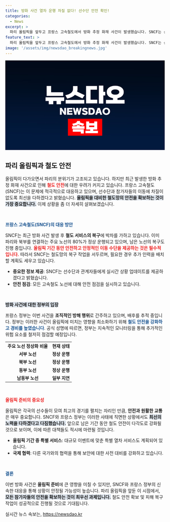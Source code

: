 ```yaml
---
title: 방화 사건 열차 운행 차질 없다! 선수단 안전 확인!
categories:
  - News
excerpt: >
  파리 올림픽을 앞두고 프랑스 고속철도에서 방화 추정 화재 사건이 발생했습니다. SNCF는 선수단의 일정에 차질이 없도록 빠르게 복구 중이며, 정부는 배후를 추적하고 있습니다. 과연 올림픽 준비에 미칠 영향은? 클릭하여 더 알아보세요!
feature_text: >
  파리 올림픽을 앞두고 프랑스 고속철도에서 방화 추정 화재 사건이 발생했습니다. SNCF는 선수단의 일정에 차질이 없도록 빠르게 복구 중이며, 정부는 배후를 추적하고 있습니다. 과연 올림픽 준비에 미칠 영향은? 클릭하여 더 알아보세요!
image: '/assets/img/newsdao_breakingnews.jpg'
---
```


<p><img src="/assets/img/newsdao_breakingnews.jpg" alt="bookingtag 속보" /></p>

<h2 data-ke-size="size26">파리 올림픽과 철도 안전</h2>

<p data-ke-size="size16">올림픽이 다가오면서 파리의 분위기가 고조되고 있습니다. 하지만 최근 발생한 방화 추정 화재 사건으로 인해 <b><span style="color: #ee2323;">철도 안전</span></b>에 대한 우려가 커지고 있습니다. 프랑스 고속철도(SNCF)는 이 문제에 적극적으로 대응하고 있으며, 선수단과 참가자들의 이동에 차질이 없도록 최선을 다하겠다고 밝혔습니다. <b><span style="background-color: #21538527;">올림픽을 대비한 철도망의 안전을 확보하는 것이 가장 중요합니다.</span></b> 이제 상황을 좀 더 자세히 살펴보겠습니다.</p>

<p data-ke-size="size16">&nbsp;</p>

<p><b><span style="color: #1a5490;">프랑스 고속철도(SNCF)의 대응 방안</span></b></p>

<p>SNCF는 최근 방화 사건 발생 후 <b>철도 서비스의 복구</b>에 박차를 가하고 있습니다. 이미 파리와 북부를 연결하는 주요 노선의 80%가 정상 운행되고 있으며, 남은 노선의 복구도 진행 중입니다. <b><span style="color: #ee2323;">올림픽 기간 동안 안전하고 안정적인 이동 수단을 제공하는 것은 필수적입니다.</span></b> 따라서 SNCF는 철도망의 복구 작업을 서두르며, 필요한 경우 추가 인력을 배치할 계획도 세우고 있습니다.</p>

<ul>
<li><b>중요한 정보 제공</b>: SNCF는 선수단과 관계자들에게 실시간 상황 업데이트를 제공하겠다고 밝혔습니다.</li>
<li><b>안전 점검</b>: 모든 고속철도 노선에 대해 안전 점검을 실시하고 있습니다.</li>
</ul>

<p data-ke-size="size16">&nbsp;</p>

<p><b><span style="background-color: #21538527;">방화 사건에 대한 정부의 입장</span></b></p>

<p>프랑스 정부는 이번 사건을 <b>조직적인 방해 행위</b>로 간주하고 있으며, 배후를 추적 중입니다. 정부는 이러한 사건이 올림픽에 미치는 영향을 최소화하기 위해 <b><span style="color: #1a5490;">철도 안전을 강화하고 경비를 높였습니다</span></b>. 공식 성명에 따르면, 정부는 지속적인 모니터링을 통해 추가적인 위험 요소를 철저히 점검할 예정입니다.</p>

<table>
<tr>
<td style="text-align: center; height: 17px;"><b>주요 노선 정상화 비율</b></td>
<td style="text-align: center; height: 17px;"><b>현재 상태</b></td>
</tr>
<tr>
<td style="text-align: center; height: 17px;"><b>서부 노선</b></td>
<td style="text-align: center; height: 17px;"><b>정상 운행</b></td>
</tr>
<tr>
<td style="text-align: center; height: 17px;"><b>북부 노선</b></td>
<td style="text-align: center; height: 17px;"><b>정상 운행</b></td>
</tr>
<tr>
<td style="text-align: center; height: 17px;"><b>동부 노선</b></td>
<td style="text-align: center; height: 17px;"><b>정상 운행</b></td>
</tr>
<tr>
<td style="text-align: center; height: 17px;"><b>남동부 노선</b></td>
<td style="text-align: center; height: 17px;"><b>일부 지연</b></td>
</tr>
</table>

<p data-ke-size="size16">&nbsp;</p>

<p><b><span style="color: #ee2323;">올림픽 준비의 중요성</span></b></p>

<p>올림픽은 각국의 선수들이 모여 최고의 경기를 펼치는 자리인 만큼, <b>안전과 원활한 교통</b>은 매우 중요합니다. SNCF와 프랑스 정부는 이러한 사태에 직면한 상황에서도 <b><span style="background-color: #21538527;">최선의 노력을 다하겠다고 다짐했습니다.</span></b> 앞으로 남은 기간 동안 철도 안전이 다각도로 강화될 것으로 보이며, 이에 따른 대책들도 적시에 마련될 것입니다.</p>

<ul>
<li><b>올림픽 기간 중 특별 서비스</b>: 대규모 이벤트에 맞춘 특별 열차 서비스도 계획되어 있습니다.</li>
<li><b>국제 협력</b>: 다른 국가와의 협력을 통해 보안에 대한 사전 대비를 강화하고 있습니다.</li>
</ul>

<p data-ke-size="size16">&nbsp;</p>

<p><b><span style="color: #1a5490;">결론</span></b></p>

<p>이번 방화 사건은 <b>올림픽 준비</b>에 큰 영향을 미칠 수 있지만, SNCF와 프랑스 정부의 신속한 대응을 통해 상황이 안정될 가능성이 높습니다. 파리 올림픽을 앞둔 이 시점에서, <b><span style="background-color: #21538527;">모든 참가자들의 안전을 확보하는 것이 최우선 과제입니다.</span></b> 철도 안전 확보 및 피해 복구 작업이 성공적으로 진행될 것으로 기대됩니다.</p>
실시간 뉴스 속보는, <a href="https://newsdao.kr" rel="dofollow">https://newsdao.kr</a>


